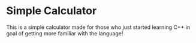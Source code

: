 # Simple Calculator
This is a simple calculator made for those who just started learning C++ in goal of getting more familiar with the language!
